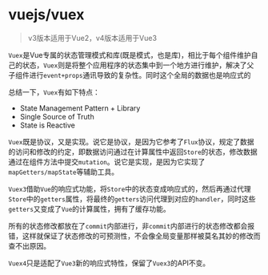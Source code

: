 # vuejs/vuex

> v3版本适用于Vue2，v4版本适用于Vue3

`Vuex`是Vue专属的状态管理模式和库(既是模式，也是库)，相比于每个组件维护自己的状态，`Vuex`则是将整个应用程序的状态集中到一个地方进行维护，解决了父子组件进行`event+props`通讯导致的复杂性。同时这个全局的数据也是响应式的

总结一下，`Vuex`有如下特点：
- State Management Pattern + Library
- Single Source of Truth
- State is Reactive

`Vuex`既是协议，又是实现。说它是协议，是因为它参考了`Flux`协议，规定了数据的访问和修改的约定，即数据访问通过在计算属性中返回`Store`的状态，修改数据通过在组件方法中提交`mutation`。说它是实现，是因为它实现了`mapGetters/mapState`等辅助工具。

`Vuex3`借助`Vue`的响应式功能，将`Store`中的状态变成响应式的，然后再通过代理`Store`中的`getters`属性，将最终的`getters`访问代理到对应的`handler`，同时这些`getters`又变成了`Vue`的计算属性，拥有了缓存功能。

所有的状态修改都放在了`commit`内部进行，非`commit`内部进行的状态修改都会报错，这样就保证了状态修改的可预测性，不会像全局变量那样被莫名其妙的修改而查不出原因。

`Vuex4`只是适配了`Vue3`新的响应式特性，保留了`Vuex3`的API不变。
